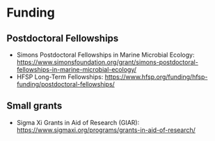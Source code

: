# Funding

## Postdoctoral Fellowships
  - Simons Postdoctoral Fellowships in Marine Microbial Ecology: https://www.simonsfoundation.org/grant/simons-postdoctoral-fellowships-in-marine-microbial-ecology/
  - HFSP Long-Term Fellowships: https://www.hfsp.org/funding/hfsp-funding/postdoctoral-fellowships/
    
## Small grants
  - Sigma Xi Grants in Aid of Research (GIAR): https://www.sigmaxi.org/programs/grants-in-aid-of-research/
